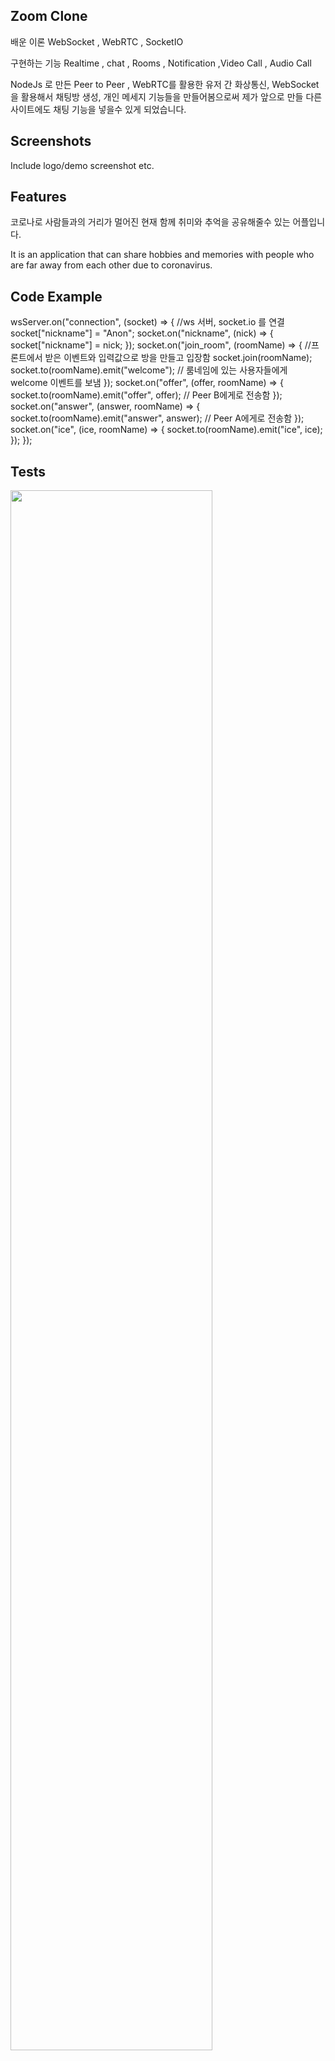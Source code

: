 ## Zoom Clone

배운 이론
WebSocket , WebRTC , SocketIO

구현하는 기능
Realtime , chat , Rooms , Notification ,Video Call , Audio Call

NodeJs 로 만든 Peer to Peer , WebRTC를 활용한 유저 간 화상통신, WebSocket을 활용해서 채팅방 생성, 개인 메세지 기능들을 만들어봄으로써 제가 앞으로 만들 다른 사이트에도 채팅 기능을 넣을수 있게 되었습니다.

## Screenshots

Include logo/demo screenshot etc.

## Features

코로나로 사람들과의 거리가 멀어진 현재 함께 취미와 추억을 공유해줄수 있는 어플입니다.

It is an application that can share hobbies and memories with people who are far away from each other due to coronavirus.

## Code Example

wsServer.on("connection", (socket) => {
//ws 서버, socket.io 를 연결
socket["nickname"] = "Anon";
socket.on("nickname", (nick) => {
socket["nickname"] = nick;
});
socket.on("join_room", (roomName) => {
//프론트에서 받은 이벤트와 입력값으로 방을 만들고 입장함
socket.join(roomName);
socket.to(roomName).emit("welcome"); // 룸네임에 있는 사용자들에게 welcome 이벤트를 보냄
});
socket.on("offer", (offer, roomName) => {
socket.to(roomName).emit("offer", offer); // Peer B에게로 전송함
});
socket.on("answer", (answer, roomName) => {
socket.to(roomName).emit("answer", answer); // Peer A에게로 전송함
});
socket.on("ice", (ice, roomName) => {
socket.to(roomName).emit("ice", ice);
});
});

## Tests

<img width="80%" src="https://user-images.githubusercontent.com/80146176/137236137-53fb8846-438e-4d32-ba4c-dd60508d2907.gif"/>

## License

A short snippet describing the license (MIT, Apache etc)

MIT © [gilpop8663]
